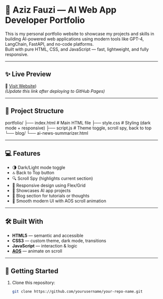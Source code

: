 # 🧠 Aziz Fauzi — AI Web App Developer Portfolio

This is my personal portfolio website to showcase my projects and skills in building AI-powered web applications using modern tools like GPT-4, LangChain, FastAPI, and no-code platforms.  
Built with pure HTML, CSS, and JavaScript — fast, lightweight, and fully responsive.

---

## ✨ Live Preview

🔗 [Visit Website](https://azizfauzi.github.io/Porto/))  
*(Update this link after deploying to GitHub Pages)*

---

## 📂 Project Structure
portfolio/
├── index.html # Main HTML file
├── style.css # Styling (dark mode + responsive)
├── script.js # Theme toggle, scroll spy, back to top
└── blog/
└── ai-news-summarizer.html

---

## 💻 Features

- 🌗 Dark/Light mode toggle
- 🔝 Back to Top button
- 🔍 Scroll Spy (highlights current section)
- 🚀 Responsive design using Flex/Grid
- 🧠 Showcases AI app projects
- 📝 Blog section for tutorials or thoughts
- 🎨 Smooth modern UI with AOS scroll animation

---

## 🛠️ Built With

- **HTML5** — semantic and accessible
- **CSS3** — custom theme, dark mode, transitions
- **JavaScript** — interaction & logic
- **[AOS](https://michalsnik.github.io/aos/)** — animate on scroll

---

## 🚀 Getting Started

1. Clone this repository:
   ```bash
   git clone https://github.com/yourusername/your-repo-name.git
